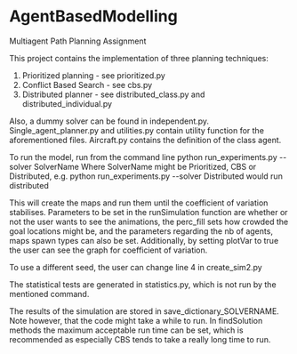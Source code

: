 # AgentBasedModelling
Multiagent Path Planning Assignment

This project contains the implementation of three planning techniques:
1. Prioritized planning - see prioritized.py
2. Conflict Based Search - see cbs.py
3. Distributed planner - see distributed_class.py and distributed_individual.py

Also, a dummy solver can be found in independent.py. Single_agent_planner.py and utilities.py contain utility function for the aforementioned files. Aircraft.py contains the definition of the class agent.

To run the model, run from the command line
python run_experiments.py  --solver SolverName
Where SolverName might be Prioritized, CBS or Distributed, e.g.
python run_experiments.py  --solver Distributed
would run distributed

This will create the maps and run them until the coefficient of variation stabilises.
Parameters to be set in the runSimulation function are whether or not the user wants to see the animations,
the perc_fill sets how crowded the goal locations might be, and the parameters regarding the nb of agents, maps
spawn types can also be set. Additionally, by setting plotVar to true the user can see the graph for coefficient of variation. 

To use a different seed, the user can change line 4 in create_sim2.py

The statistical tests are generated in statistics.py, which is not run by the mentioned command.

The results of the simulation are stored in save_dictionary_SOLVERNAME. Note however, that the code might take a while to run. In findSolution methods the maximum acceptable run time can be set, which is recommended as especially CBS tends to take a really long time to run. 
